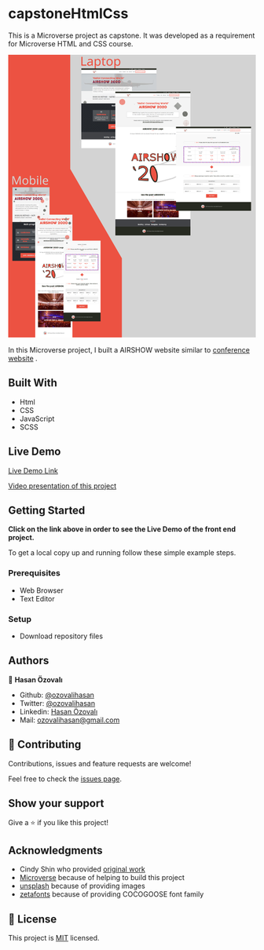﻿# capstoneHtmlCss


This is a Microverse project as capstone. It was developed as a requirement for Microverse HTML and CSS course.

![screenshot](./images/app_screenshot.svg)


In this Microverse project, I built a AIRSHOW website similar to [ conference website](https://www.behance.net/gallery/29845175/CC-Global-Summit-2015) . 

## Built With

- Html
- CSS
- JavaScript 
- SCSS   

## Live Demo

[Live Demo Link](https://rawcdn.githack.com/ozovalihasan/capstoneHtmlCss/808fbab768db5bf0494f108344ff69c001ec9260/index.html)

[Video presentation of this project ](https://www.loom.com/share/c14c68609a3c4800830e9c5ada36201b)

## Getting Started

**Click on the link above in order to see the Live Demo of the front end project.**

To get a local copy up and running follow these simple example steps.

### Prerequisites

- Web Browser
- Text Editor

### Setup

- Download repository files

## Authors

👤 **Hasan Özovalı**

- Github: [@ozovalihasan](https://github.com/ozovalihasan)
- Twitter: [@ozovalihasan](https://twitter.com/ozovalihasan)
- Linkedin: [Hasan Özovalı](https://www.linkedin.com/in/hasan-ozovali/)
- Mail: [ozovalihasan@gmail.com](ozovalihasan@gmail.com)

## 🤝 Contributing

Contributions, issues and feature requests are welcome!

Feel free to check the [issues page](issues/).

## Show your support

Give a ⭐️ if you like this project!

## Acknowledgments

- Cindy Shin who provided [ original work](https://www.behance.net/gallery/29845175/CC-Global-Summit-2015)
- [Microverse](https://www.microverse.org/) because of helping to build this project
- [unsplash](https://unsplash.com/) because of providing images
- [zetafonts](http://www.zetafonts.com/cocogoose) because of providing COCOGOOSE font family

## 📝 License

This project is [MIT](lic.url) licensed.
